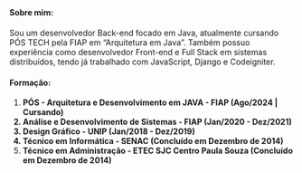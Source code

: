## 

<h4><strong>Sobre mim:</strong></h4> 
Sou um desenvolvedor Back-end focado em Java, atualmente cursando PÓS TECH pela FIAP em “Arquitetura em Java”.
Também possuo experiência como desenvolvedor Front-end e Full Stack em sistemas distribuídos, tendo já trabalhado com JavaScript, Django e Codeigniter.

<h4><strong>Formação:</strong></h4> 
<ol>
<li><strong>PÓS - Arquitetura e Desenvolvimento em JAVA - FIAP (Ago/2024 | Cursando)</li>
<li>Análise e Desenvolvimento de Sistemas - FIAP (Jan/2020 - Dez/2021)</li>
<li>Design Gráfico - UNIP (Jan/2018 - Dez/2019) </li>
<li>Técnico em Informática - SENAC (Concluído em Dezembro de 2014)</li>
<li>Técnico em Administração - ETEC SJC Centro Paula Souza (Concluído em Dezembro de 2014)</strong></li>
</ol>





<!--
**LuskaFer/LuskaFer** is a ✨ _special_ ✨ repository because its `README.md` (this file) appears on your GitHub profile.

Here are some ideas to get you started:

- 🔭 I’m currently working on ...
- 🌱 I’m currently learning ...
- 👯 I’m looking to collaborate on ...
- 🤔 I’m looking for help with ...
- 💬 Ask me about ...
- 📫 How to reach me: ...
- 😄 Pronouns: ...
- ⚡ Fun fact: ...
-->
